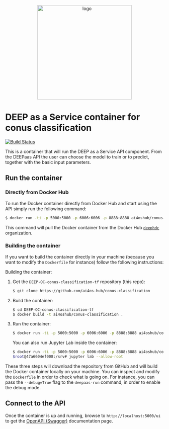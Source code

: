 <div align="center">
<img src="https://marketplace.deep-hybrid-datacloud.eu/images/logo-deep.png" alt="logo" width="300"/>
</div>

# DEEP as a Service container for conus classification

[![Build Status](https://jenkins.services.ai4os.eu/buildStatus/icon?job=AI4OS-hub/conus-classification/main)](https://jenkins.services.ai4os.eu/job/AI4OS-hub/job/conus-classification/job/main/)

This is a container that will run the DEEP as a Service API component. From the DEEPaas API the user can choose the model
 to train or to predict, together with the basic input parameters.


## Run the container

### Directly from Docker Hub

To run the Docker container directly from Docker Hub and start using the API
simply run the following command:

```bash
$ docker run -ti -p 5000:5000 -p 6006:6006 -p 8888:8888 ai4oshub/conus-classification
```

This command will pull the Docker container from the Docker Hub
[`deephdc`](https://hub.docker.com/u/deephdc/) organization.

### Building the container

If you want to build the container directly in your machine (because you want
to modify the `Dockerfile` for instance) follow the following instructions:

Building the container:

1. Get the `DEEP-OC-conus-classification-tf` repository (this repo):

    ```bash
    $ git clone https://github.com/ai4os-hub/conus-classification
    ```

2. Build the container:

    ```bash
    $ cd DEEP-OC-conus-classification-tf
    $ docker build -t ai4oshub/conus-classification .
    ```

3. Run the container:

    ```bash
    $ docker run -ti -p 5000:5000 -p 6006:6006 -p 8888:8888 ai4oshub/conus-classification
    ```
   
    You can also run Jupyter Lab inside the container:
   
    ```bash
    $ docker run -ti -p 5000:5000 -p 6006:6006 -p 8888:8888 ai4oshub/conus-classification /bin/bash
    $root@47a6604ef008:/srv# jupyter lab --allow-root
    ```

These three steps will download the repository from GitHub and will build the
Docker container locally on your machine. You can inspect and modify the
`Dockerfile` in order to check what is going on. For instance, you can pass the
`--debug=True` flag to the `deepaas-run` command, in order to enable the debug
mode.


## Connect to the API

Once the container is up and running, browse to `http://localhost:5000/ui` to get
the [OpenAPI (Swagger)](https://www.openapis.org/) documentation page.
